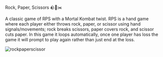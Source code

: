 Rock, Paper, Scissors 🪨📄✂️

A classic game of RPS with a Mortal Kombat twist. RPS is a hand game where each player either throws rock, paper, or scissor using hand signals/movements; rock breaks scissors, paper covers rock, and scissor cuts paper. In this game it loops automatically, once one player has loss the game it will prompt to play again rather than just end at the loss. 

![rockpaperscissor](https://github.com/BAmi01/rock-paper-scissor-game/assets/94495048/31ff47b2-05c8-4791-989d-d26bcf31e91c)

